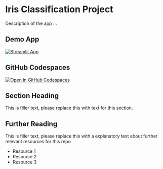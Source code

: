 # Iris Classification Project


Description of the app ...

## Demo App

[![Streamlit App](https://static.streamlit.io/badges/streamlit_badge_black_white.svg)]([https://app-starter-kit.streamlit.app/](https://iris-ml-classification-project.streamlit.app/))

## GitHub Codespaces

[![Open in GitHub Codespaces](https://github.com/codespaces/badge.svg)](https://codespaces.new/streamlit/app-starter-kit?quickstart=1)

## Section Heading

This is filler text, please replace this with text for this section.

## Further Reading

This is filler text, please replace this with a explanatory text about further relevant resources for this repo
- Resource 1
- Resource 2
- Resource 3
